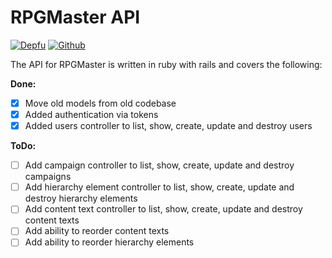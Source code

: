 # RPGMaster API

[![Depfu](https://badges.depfu.com/badges/566158abd22388e1b9476df7036651dc/overview.svg)](https://depfu.com/github/zaknafain/rpg-master-api?project=Bundler)
[![Github](https://github.com/zaknafain/rpg-master-api/workflows/Tests/badge.svg)](https://github.com/zaknafain/rpg-master-api/workflows/Tests/badge.svg)

The API for RPGMaster is written in ruby with rails and covers the following:

**Done:**

+ [x] Move old models from old codebase
+ [x] Added authentication via tokens
+ [x] Added users controller to list, show, create, update and destroy users

**ToDo:**

+ [ ] Add campaign controller to list, show, create, update and destroy campaigns
+ [ ] Add hierarchy element controller to list, show, create, update and destroy hierarchy elements
+ [ ] Add content text controller to list, show, create, update and destroy content texts
+ [ ] Add ability to reorder content texts
+ [ ] Add ability to reorder hierarchy elements
